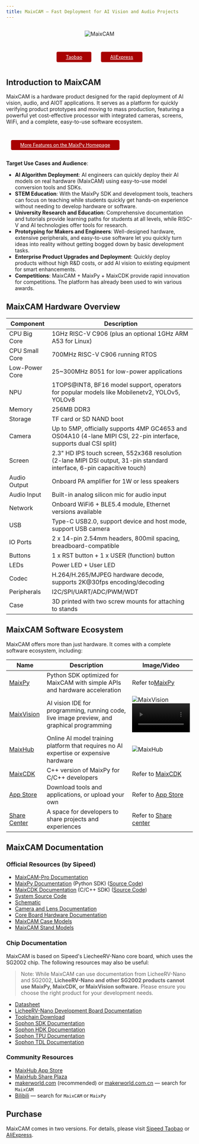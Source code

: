 ```yaml
---
title: MaixCAM — Fast Deployment for AI Vision and Audio Projects
---
```


<div style="width:100%; display:flex;justify-content: center;">

![MaixCAM](https://wiki.sipeed.com/maixpy/static/image/maixcam.png)

</div>

<div style="padding: 1em 0 0 0; display: flex; justify-content: center">
    <a target="_blank" style="margin: 1em;color: white; font-size: 0.9em; border-radius: 0.3em; padding: 0.5em 2em; background-color: #a80202" href="https://item.taobao.com/item.htm?id=784724795837">Taobao</a>
    <a target="_blank" style="margin: 1em;color: white; font-size: 0.9em; border-radius: 0.3em; padding: 0.5em 2em; background-color: #a80202" href="https://www.aliexpress.com/store/911876460">AliExpress</a>
</div>

## Introduction to MaixCAM

MaixCAM is a hardware product designed for the rapid deployment of AI vision, audio, and AIOT applications. It serves as a platform for quickly verifying product prototypes and moving to mass production, featuring a powerful yet cost-effective processor with integrated cameras, screens, WiFi, and a complete, easy-to-use software ecosystem.

<div style="padding: 1em 0 0 0; display: flex; justify-content: left">
    <a target="_blank" style="margin: 1em;color: white; font-size: 0.9em; border-radius: 0.3em; padding: 0.5em 2em; background-color: #a80202" href="https://wiki.sipeed.com/maixpy/">More Features on the MaixPy Homepage</a>
</div>

**Target Use Cases and Audience**:
* **AI Algorithm Deployment**: AI engineers can quickly deploy their AI models on real hardware (MaixCAM) using easy-to-use model conversion tools and SDKs.
* **STEM Education**: With the MaixPy SDK and development tools, teachers can focus on teaching while students quickly get hands-on experience without needing to develop hardware or software.
* **University Research and Education**: Comprehensive documentation and tutorials provide learning paths for students at all levels, while RISC-V and AI technologies offer tools for research.
* **Prototyping for Makers and Engineers**: Well-designed hardware, extensive peripherals, and easy-to-use software let you quickly turn ideas into reality without getting bogged down by basic development tasks.
* **Enterprise Product Upgrades and Deployment**: Quickly deploy products without high R&D costs, or add AI vision to existing equipment for smart enhancements.
* **Competitions**: MaixCAM + MaixPy + MaixCDK provide rapid innovation for competitions. The platform has already been used to win various awards.

## MaixCAM Hardware Overview

| Component          | Description |
|--------------------|-------------|
| CPU Big Core       | 1GHz RISC-V C906 (plus an optional 1GHz ARM A53 for Linux) |
| CPU Small Core     | 700MHz RISC-V C906 running RTOS |
| Low-Power Core     | 25~300MHz 8051 for low-power applications |
| NPU                | 1TOPS@INT8, BF16 model support, operators for popular models like Mobilenetv2, YOLOv5, YOLOv8 |
| Memory             | 256MB DDR3 |
| Storage            | TF card or SD NAND boot |
| Camera             | Up to 5MP, officially supports 4MP GC4653 and OS04A10 (4-lane MIPI CSI, 22-pin interface, supports dual CSI split) |
| Screen             | 2.3" HD IPS touch screen, 552x368 resolution (2-lane MIPI DSI output, 31-pin standard interface, 6-pin capacitive touch) |
| Audio Output       | Onboard PA amplifier for 1W or less speakers |
| Audio Input        | Built-in analog silicon mic for audio input |
| Network            | Onboard WiFi6 + BLE5.4 module, Ethernet versions available |
| USB                | Type-C USB2.0, support device and host mode, support USB camera |
| IO Ports           | 2 x 14-pin 2.54mm headers, 800mil spacing, breadboard-compatible |
| Buttons            | 1 x RST button + 1 x USER (function) button |
| LEDs               | Power LED + User LED |
| Codec              | H.264/H.265/MJPEG hardware decode, supports 2K@30fps encoding/decoding |
| Peripherals        | I2C/SPI/UART/ADC/PWM/WDT |
| Case               | 3D printed with two screw mounts for attaching to stands |

## MaixCAM Software Ecosystem

MaixCAM offers more than just hardware. It comes with a complete software ecosystem, including:

| Name        | Description | Image/Video |
|-------------|-------------|-------------|
| [MaixPy](https://wiki.sipeed.com/maixpy/) | Python SDK optimized for MaixCAM with simple APIs and hardware acceleration | Refer to[MaixPy](https://wiki.sipeed.com/maixpy/) |
| [MaixVision](https://wiki.sipeed.com/maixvision) | AI vision IDE for programming, running code, live image preview, and graphical programming | ![MaixVision](../../assets/maixcam/maixvision.jpg) <video playsinline controls muted preload style="width:100%" src="https://wiki.sipeed.com/maixpy/static/video/maixvision.mp4"></video>|
| [MaixHub](https://maixhub.com) | Online AI model training platform that requires no AI expertise or expensive hardware | ![MaixHub](../../assets/maixcam/maixhub.jpg) |
| [MaixCDK](https://github.com/sipeed/MaixCDK) | C++ version of MaixPy for C/C++ developers | Refer to [MaixCDK](https://github.com/sipeed/MaixCDK) |
| [App Store](https://maixhub.com/app) | Download tools and applications, or upload your own | Refer to [App Store](https://maixhub.com/app) |
| [Share Center](https://maixhub.com/share) | A space for developers to share projects and experiences | Refer to [Share center](https://maixhub.com/share) |

## MaixCAM Documentation

### Official Resources (by Sipeed)
* [MaixCAM-Pro Documentation](https://wiki.sipeed.com/maixcam)
* [MaixPy Documentation](https://wiki.sipeed.com/maixpy/) (Python SDK) ([Source Code](https://github.com/sipeed/MaixPy))
* [MaixCDK Documentation](https://github.com/sipeed/MaixCDK) (C/C++ SDK) ([Source Code](https://github.com/sipeed/MaixCDK))
* [System Source Code](https://github.com/sipeed/LicheeRV-Nano-Build)
* [Schematic](https://dl.sipeed.com/shareURL/LICHEE/LicheeRV_Nano/02_Schematic)
* [Camera and Lens Documentation](https://dl.sipeed.com/shareURL/MaixCAM/MaixCAM/Camera)
* [Core Board Hardware Documentation](https://dl.sipeed.com/shareURL/LICHEE/LicheeRV_Nano)
* [MaixCAM Case Models](https://makerworld.com/zh/models/440321)
* [MaixCAM Stand Models](https://makerworld.com/zh/models/463622#profileId-372189)

### Chip Documentation

MaixCAM is based on Sipeed's LiecheeRV-Nano core board, which uses the SG2002 chip. The following resources may also be useful:
> Note: While MaixCAM can use documentation from LicheeRV-Nano and SG2002, **LicheeRV-Nano and other SG2002 products cannot use MaixPy, MaixCDK, or MaixVision software.** Please ensure you choose the right product for your development needs.

* [Datasheet](https://github.com/sophgo/sophgo-doc/releases)
* [LicheeRV-Nano Development Board Documentation](https://wiki.sipeed.com/hardware/zh/lichee/RV_Nano/1_intro.html)
* [Toolchain Download](https://sophon-file.sophon.cn/sophon-prod-s3/drive/23/03/07/16/host-tools.tar.gz)
* [Sophon SDK Documentation](https://developer.sophgo.com/thread/471.html)
* [Sophon HDK Documentation](https://developer.sophgo.com/thread/472.html)
* [Sophon TPU Documentation](https://developer.sophgo.com/thread/473.html)
* [Sophon TDL Documentation](https://developer.sophgo.com/thread/556.html)

### Community Resources

* [MaixHub App Store](https://maixhub.com/app)
* [MaixHub Share Plaza](https://maixhub.com/share)
* [makerworld.com](https://makerworld.com/) (recommended) or [makerworld.com.cn](https://makerworld.com.cn) — search for `MaixCAM`
* [Bilibili](https://bilibili.com) — search for `MaixCAM` or `MaixPy`

## Purchase

MaixCAM comes in two versions. For details, please visit [Sipeed Taobao](https://sipeed.taobao.com/) or [AliExpress](https://www.aliexpress.com/store/911876460).

